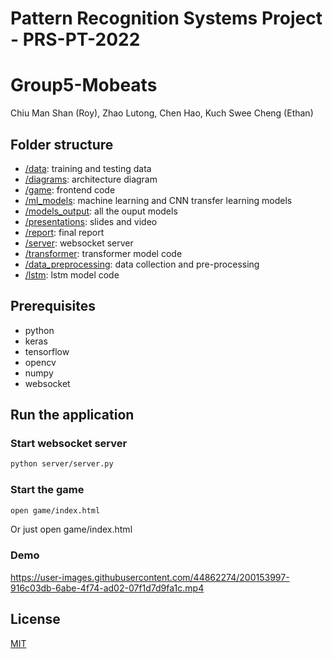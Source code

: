 # Pattern Recognition Systems Project - PRS-PT-2022
# Group5-Mobeats

Chiu Man Shan (Roy),
Zhao Lutong,
Chen Hao,
Kuch Swee Cheng (Ethan)


## Folder structure
* [/data](./data): training and testing data
* [/diagrams](./diagrams): architecture diagram
* [/game](./game): frontend code
* [/ml_models](./ml_models): machine learning and CNN transfer learning models
* [/models_output](./models_output): all the ouput models
* [/presentations](./presentations): slides and video
* [/report](./report): final report
* [/server](./server): websocket server
* [/transformer](./transformer): transformer model code
* [/data_preprocessing](./data_preprocessing): data collection and pre-processing
* [/lstm](./lstm): lstm model code


## Prerequisites

* python
* keras
* tensorflow
* opencv
* numpy
* websocket

## Run the application
### Start websocket server

```bash
python server/server.py
```
### Start the game
```bash
open game/index.html
```
Or just open game/index.html

### Demo


https://user-images.githubusercontent.com/44862274/200153997-916c03db-6abe-4f74-ad02-07f1d7d9fa1c.mp4



## License
[MIT](https://choosealicense.com/licenses/mit/)
